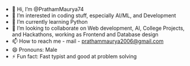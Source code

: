 - 👋 Hi, I’m @PrathamMaurya74
- 👀 I’m interested in coding stuff, especially AI/ML, and Development
- 🌱 I’m currently learning Python
- 💞️ I’m looking to collaborate on Web development, AI, College Projects, and Hackathons, working as Frontend and Database design 
- 📫 How to reach me - mail - prathammaurya2006@gmail.com
- 😄 Pronouns: Male
- ⚡ Fun fact: Fast typist and good at problem solving

<!---
PrathamMaurya74/PrathamMaurya74 is a ✨ special ✨ repository because its `README.md` (this file) appears on your GitHub profile.
You can click the Preview link to take a look at your changes.
--->
